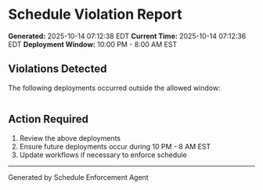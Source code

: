 # Schedule Violation Report

**Generated:** 2025-10-14 07:12:38 EDT
**Current Time:** 2025-10-14 07:12:36 EDT
**Deployment Window:** 10:00 PM - 8:00 AM EST

## Violations Detected

The following deployments occurred outside the allowed window:

```

```

## Action Required

1. Review the above deployments
2. Ensure future deployments occur during 10 PM - 8 AM EST
3. Update workflows if necessary to enforce schedule

---

Generated by Schedule Enforcement Agent
